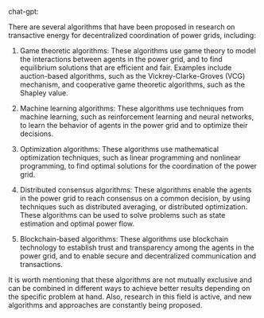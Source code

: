 chat-gpt: 

There are several algorithms that have been proposed in research on transactive energy for decentralized coordination of power grids, including:

1.  Game theoretic algorithms: These algorithms use game theory to model the interactions between agents in the power grid, and to find equilibrium solutions that are efficient and fair. Examples include auction-based algorithms, such as the Vickrey-Clarke-Groves (VCG) mechanism, and cooperative game theoretic algorithms, such as the Shapley value.
    
2.  Machine learning algorithms: These algorithms use techniques from machine learning, such as reinforcement learning and neural networks, to learn the behavior of agents in the power grid and to optimize their decisions.
    
3.  Optimization algorithms: These algorithms use mathematical optimization techniques, such as linear programming and nonlinear programming, to find optimal solutions for the coordination of the power grid.
    
4.  Distributed consensus algorithms: These algorithms enable the agents in the power grid to reach consensus on a common decision, by using techniques such as distributed averaging, or distributed optimization. These algorithms can be used to solve problems such as state estimation and optimal power flow.
    
5.  Blockchain-based algorithms: These algorithms use blockchain technology to establish trust and transparency among the agents in the power grid, and to enable secure and decentralized communication and transactions.
    

It is worth mentioning that these algorithms are not mutually exclusive and can be combined in different ways to achieve better results depending on the specific problem at hand. Also, research in this field is active, and new algorithms and approaches are constantly being proposed.